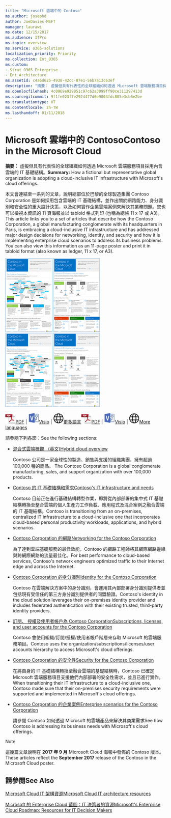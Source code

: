 ```yaml
---
title: "Microsoft 雲端中的 Contoso"
ms.author: josephd
author: JoeDavies-MSFT
manager: laurawi
ms.date: 12/15/2017
ms.audience: ITPro
ms.topic: overview
ms.service: o365-solutions
localization_priority: Priority
ms.collection: Ent_O365
ms.custom:
- Strat_O365_Enterprise
- Ent_Architecture
ms.assetid: c4a6d625-4938-42cc-87e1-56b7a13c63ef
description: "摘要： 虛擬但具有代表性的全球組織如何透過 Microsoft 雲端服務項目採用內含雲端的 IT 基礎結構。"
ms.openlocfilehash: 4c0969e929851c97c62a3099ff90ce311297413d
ms.sourcegitcommit: 9f1fe023f7e2924477d6e9003fdc805e3cb6e2be
ms.translationtype: HT
ms.contentlocale: zh-TW
ms.lasthandoff: 01/11/2018
---
```

# <a name="contoso-in-the-microsoft-cloud"></a><span data-ttu-id="b9882-103">Microsoft 雲端中的 Contoso</span><span class="sxs-lookup"><span data-stu-id="b9882-103">Contoso in the Microsoft Cloud</span></span>

 <span data-ttu-id="b9882-104">**摘要：** 虛擬但具有代表性的全球組織如何透過 Microsoft 雲端服務項目採用內含雲端的 IT 基礎結構。</span><span class="sxs-lookup"><span data-stu-id="b9882-104">**Summary:** How a fictional but representative global organization is adopting a cloud-inclusive IT infrastructure with Microsoft's cloud offerings.</span></span>
  
<span data-ttu-id="b9882-p101">本文會連結至一系列的文章，說明總部位於巴黎的全球製造集團 Contoso Corporation 是如何採用包含雲端的 IT 基礎結構，並作出關於網路能力、身分識別和安全性的重大設計決策，以及如何實作企業雲端案例來解決其業務問題。您也可以檢視本資訊的 11 頁海報並以 tabloid 格式列印 (也稱為總帳 11 x 17 或 A3)。</span><span class="sxs-lookup"><span data-stu-id="b9882-p101">This article links you to a set of articles that describe how the Contoso Corporation, a global manufacturing conglomerate with its headquarters in Paris, is embracing a cloud-inclusive IT infrastructure and has addressed major design decisions for networking, identity, and security and how it is implementing enterprise cloud scenarios to address its business problems. You can also view this information as an 11-page poster and print it in tabloid format (also known as ledger, 11 x 17, or A3).</span></span>
  
<span data-ttu-id="b9882-107">[![Microsoft 雲端海報中 Contoso 的縮圖影像。](images/Contoso_Poster/Thumbnail.png)](https://www.microsoft.com/download/details.aspx?id=54427)</span><span class="sxs-lookup"><span data-stu-id="b9882-107">[![Thumb image of the Contoso in the Microsoft Cloud poster.](images/Contoso_Poster/Thumbnail.png)](https://www.microsoft.com/download/details.aspx?id=54427)</span></span>
  
<span data-ttu-id="b9882-108">![PDF 檔案](images/Common_Images/PDFIcon.png)[PDF](https://go.microsoft.com/fwlink/p/?linkid=842085)  | ![Visio 檔案](images/Common_Images/VisioIcon.png)[Visio](https://go.microsoft.com/fwlink/p/?linkid=842086)  | ![參閱其他語言版本的頁面](images/Common_Images/GlobeIcon.png)[更多語言](https://www.microsoft.com/download/details.aspx?id=54427)</span><span class="sxs-lookup"><span data-stu-id="b9882-108">![PDF file](images/Common_Images/PDFIcon.png)[PDF](https://go.microsoft.com/fwlink/p/?linkid=842085)  | ![Visio file](images/Common_Images/VisioIcon.png)[Visio](https://go.microsoft.com/fwlink/p/?linkid=842086)  | ![See a page with versions in additional languages](images/Common_Images/GlobeIcon.png)[More languages](https://www.microsoft.com/download/details.aspx?id=54427)</span></span>
  
<span data-ttu-id="b9882-109">請參閱下列各節：</span><span class="sxs-lookup"><span data-stu-id="b9882-109">See the following sections:</span></span>
  
- [<span data-ttu-id="b9882-110">混合式雲端概觀 （英文)</span><span class="sxs-lookup"><span data-stu-id="b9882-110">Hybrid cloud overview</span></span>](hybrid-cloud-overview.md)
    
    <span data-ttu-id="b9882-111">Contoso 公司是一家全球性的製造、銷售與支援的組織集團，擁有超過 100,000 種的商品。 </span><span class="sxs-lookup"><span data-stu-id="b9882-111">The Contoso Corporation is a global conglomerate manufacturing, sales, and support organization with over 100,000 products.</span></span>
    
- [<span data-ttu-id="b9882-112">Contoso 的 IT 基礎結構和需求</span><span class="sxs-lookup"><span data-stu-id="b9882-112">Contoso's IT infrastructure and needs</span></span>](contoso-it-infrastructure-and-needs.md)
    
    <span data-ttu-id="b9882-113">Contoso 目前正在進行基礎結構轉型作業，即將從內部部署的集中式 IT 基礎結構轉換至整合雲端的個人生產力工作負載、應用程式及混合案例之融合雲端的 IT 基礎結構。</span><span class="sxs-lookup"><span data-stu-id="b9882-113">Contoso is transitioning from an on-premises, centralized IT infrastructure to a cloud-inclusive one that incorporates cloud-based personal productivity workloads, applications, and hybrid scenarios.</span></span>
    
- [<span data-ttu-id="b9882-114">Contoso Corporation 的網路</span><span class="sxs-lookup"><span data-stu-id="b9882-114">Networking for the Contoso Corporation</span></span>](networking-for-the-contoso-corporation.md)
    
    <span data-ttu-id="b9882-115">為了達到雲端基礎服務的最佳效能，Contoso 的網路工程師將其網際網路邊緣與跨網際網路的流量最佳化。</span><span class="sxs-lookup"><span data-stu-id="b9882-115">For best performance to cloud-based services, Contoso's network engineers optimized traffic to their Internet edge and across the Internet.</span></span>
    
- [<span data-ttu-id="b9882-116">Contoso Corporation 的身分識別</span><span class="sxs-lookup"><span data-stu-id="b9882-116">Identity for the Contoso Corporation</span></span>](identity-for-the-contoso-corporation.md)
    
    <span data-ttu-id="b9882-117">Contoso 在雲端解決方案中的身分識別，會運用其內部部署身分識別提供者並包括現有受信任的第三方身分識別提供者的同盟驗證。</span><span class="sxs-lookup"><span data-stu-id="b9882-117">Contoso's identity in the cloud solution leverages their on-premises identity provider and includes federated authentication with their existing trusted, third-party identity providers.</span></span>
    
- [<span data-ttu-id="b9882-118">訂閱、 授權及使用者帳戶為 Contoso Corporation</span><span class="sxs-lookup"><span data-stu-id="b9882-118">Subscriptions, licenses, and user accounts for the Contoso Corporation</span></span>](subscriptions-licenses-and-user-accounts-for-the-contoso-corporation.md)
    
    <span data-ttu-id="b9882-119">Contoso 會使用組織/訂閱/授權/使用者帳戶階層來存取 Microsoft 的雲端服務項目。</span><span class="sxs-lookup"><span data-stu-id="b9882-119">Contoso uses the organization/subscriptions/licenses/user accounts hierarchy to access Microsoft's cloud offerings.</span></span>
    
- [<span data-ttu-id="b9882-120">Contoso Corporation 的安全性</span><span class="sxs-lookup"><span data-stu-id="b9882-120">Security for the Contoso Corporation</span></span>](security-for-the-contoso-corporation.md)
    
    <span data-ttu-id="b9882-121">在將自身的 IT 基礎結構轉換至融合雲端的基礎結構時，Contoso 已確定 Microsoft 雲端服務項目支援他們內部部署的安全性需求，並且已進行實作。</span><span class="sxs-lookup"><span data-stu-id="b9882-121">When transitioning their IT infrastructure to a cloud-inclusive one, Contoso made sure that their on-premises security requirements were supported and implemented in Microsoft's cloud offerings.</span></span>
    
- [<span data-ttu-id="b9882-122">Contoso Corporation 的企業案例</span><span class="sxs-lookup"><span data-stu-id="b9882-122">Enterprise scenarios for the Contoso Corporation</span></span>](enterprise-scenarios-for-the-contoso-corporation.md)
    
    <span data-ttu-id="b9882-123">請參閱 Contoso 如何透過 Microsoft 的雲端產品來解決其商業需求</span><span class="sxs-lookup"><span data-stu-id="b9882-123">See how Contoso is addressing its business needs with Microsoft's cloud offerings.</span></span>
    
> [!NOTE]
> <span data-ttu-id="b9882-124">這幾篇文章說明在 **2017 年 9 月** Microsoft Cloud 海報中發佈的 Contoso 版本。</span><span class="sxs-lookup"><span data-stu-id="b9882-124">These articles reflect the **September 2017** release of the Contoso in the Microsoft Cloud poster.</span></span>
  
## <a name="see-also"></a><span data-ttu-id="b9882-125">請參閱</span><span class="sxs-lookup"><span data-stu-id="b9882-125">See Also</span></span>

[<span data-ttu-id="b9882-126">Microsoft Cloud IT 架構資源</span><span class="sxs-lookup"><span data-stu-id="b9882-126">Microsoft Cloud IT architecture resources</span></span>](microsoft-cloud-it-architecture-resources.md)

<span data-ttu-id="b9882-127">[Microsoft 的 Enterprise Cloud 藍圖：IT 決策者的資源](https://sway.com/FJ2xsyWtkJc2taRD)</span><span class="sxs-lookup"><span data-stu-id="b9882-127">[Microsoft's Enterprise Cloud Roadmap: Resources for IT Decision Makers](https://sway.com/FJ2xsyWtkJc2taRD)</span></span>



